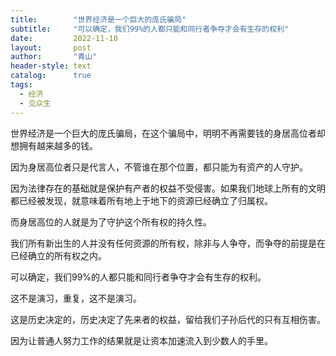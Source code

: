 ```yaml
---
title:        "世界经济是一个巨大的庞氏骗局"
subtitle:     "可以确定，我们99%的人都只能和同行者争夺才会有生存的权利"
date:         2022-11-10
layout:       post
author:       "青山"
header-style: text
catalog:      true
tags:
  - 经济
  - 见众生
---
```


世界经济是一个巨大的庞氏骗局，在这个骗局中，明明不再需要钱的身居高位者却想拥有越来越多的钱。

因为身居高位者只是代言人，不管谁在那个位置，都只能为有资产的人守护。

因为法律存在的基础就是保护有产者的权益不受侵害。如果我们地球上所有的文明都已经被发现，就意味着所有地上于地下的资源已经确立了归属权。

而身居高位的人就是为了守护这个所有权的持久性。

我们所有新出生的人并没有任何资源的所有权，除非与人争夺，而争夺的前提是在已经确立的所有权之内。

可以确定，我们99%的人都只能和同行者争夺才会有生存的权利。

这不是演习，重复，这不是演习。

这是历史决定的，历史决定了先来者的权益，留给我们子孙后代的只有互相伤害。

因为让普通人努力工作的结果就是让资本加速流入到少数人的手里。

